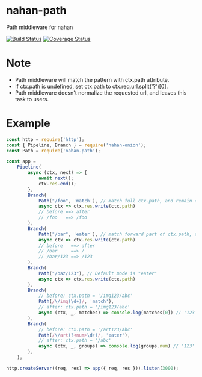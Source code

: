 # nahan-path

Path middleware for nahan

[![Build Status][travis-ci-image]][travis-ci-url]
[![Coverage Status][coveralls-image]][coveralls-url]

[travis-ci-image]: https://travis-ci.org/LabMemNo003/nahan-path.svg?branch=master
[travis-ci-url]: https://travis-ci.org/LabMemNo003/nahan-path
[coveralls-image]: https://coveralls.io/repos/github/LabMemNo003/nahan-path/badge.svg?branch=master
[coveralls-url]: https://coveralls.io/github/LabMemNo003/nahan-path?branch=master

# Note

- Path middleware will match the pattern with ctx.path attribute. 
- If ctx.path is undefined, set ctx.path to ctx.req.url.split('?')[0].
- Path middleware doesn't normalize the requested url, and leaves this task to users.

# Example

``` javascript
const http = require('http');
const { Pipeline, Branch } = require('nahan-onion');
const Path = require('nahan-path');

const app =
    Pipeline(
        async (ctx, next) => {
            await next();
            ctx.res.end();
        },
        Branch(
            Path("/foo", 'match'), // match full ctx.path, and remain ctx.path unchanged
            async ctx => ctx.res.write(ctx.path)
            // before ==> after
            // /foo   ==> /foo
        ),
        Branch(
            Path("/bar", 'eater'), // match forward part of ctx.path, and remove the matched part
            async ctx => ctx.res.write(ctx.path)
            // before   ==> after
            // /bar     ==> /
            // /bar/123 ==> /123
        ),
        Branch(
            Path("/baz/123"), // Default mode is "eater"
            async ctx => ctx.res.write(ctx.path)
        ),
        Branch(
            // before: ctx.path = '/img123/abc'
            Path(/\/img(\d+)/, 'match'),
            // after: ctx.path = '/img123/abc'
            async (ctx, _, matches) => console.log(matches[0]) // '123'
        ),
        Branch(
            // before: ctx.path = '/art123/abc'
            Path(/\/art(?<num>\d+)/, 'eater'),
            // after: ctx.path = '/abc'
            async (ctx, _, groups) => console.log(groups.num) // '123'
        ),
    );

http.createServer((req, res) => app({ req, res })).listen(3000);
```
